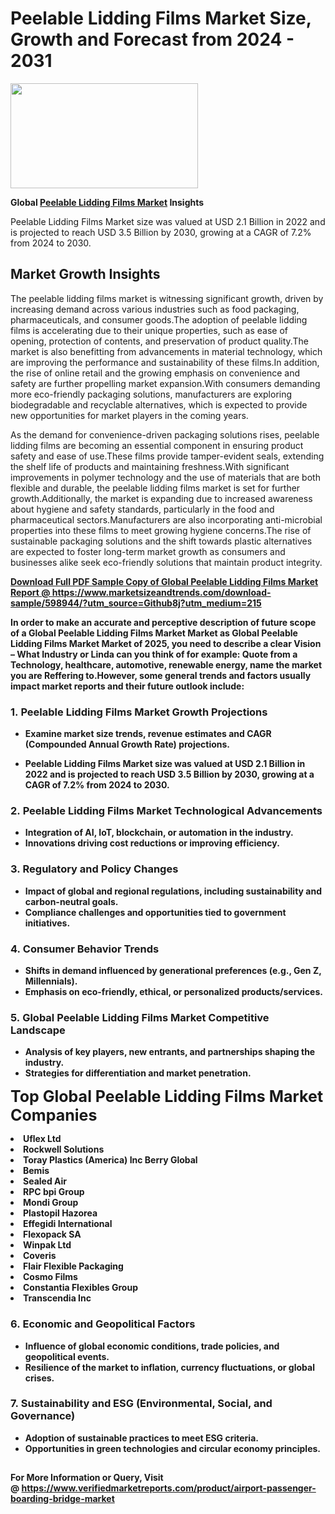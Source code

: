 <H1>Peelable Lidding Films Market Size, Growth and Forecast from 2024 - 2031</H1><img class="aligncenter size-medium wp-image-584254" src="https://thirdeyenews.in/wp-content/uploads/2024/09/Global-Market-Research-300x168.jpeg" alt="" width="300" height="168" /><p><strong>Global&nbsp;<a href="https://www.marketsizeandtrends.com/download-sample/598944/?utm_source=Github8j?utm_medium=215">Peelable Lidding Films Market</a> Insights</strong></p><p>Peelable Lidding Films Market size was valued at USD 2.1 Billion in 2022 and is projected to reach USD 3.5 Billion by 2030, growing at a CAGR of 7.2% from 2024 to 2030.</p><p><h2>Market Growth Insights</h2> <p>The peelable lidding films market is witnessing significant growth, driven by increasing demand across various industries such as food packaging, pharmaceuticals, and consumer goods.The adoption of peelable lidding films is accelerating due to their unique properties, such as ease of opening, protection of contents, and preservation of product quality.The market is also benefitting from advancements in material technology, which are improving the performance and sustainability of these films.In addition, the rise of online retail and the growing emphasis on convenience and safety are further propelling market expansion.With consumers demanding more eco-friendly packaging solutions, manufacturers are exploring biodegradable and recyclable alternatives, which is expected to provide new opportunities for market players in the coming years.</p> <p><strong><a href="#"></a></strong></p> <p>As the demand for convenience-driven packaging solutions rises, peelable lidding films are becoming an essential component in ensuring product safety and ease of use.These films provide tamper-evident seals, extending the shelf life of products and maintaining freshness.With significant improvements in polymer technology and the use of materials that are both flexible and durable, the peelable lidding films market is set for further growth.Additionally, the market is expanding due to increased awareness about hygiene and safety standards, particularly in the food and pharmaceutical sectors.Manufacturers are also incorporating anti-microbial properties into these films to meet growing hygiene concerns.The rise of sustainable packaging solutions and the shift towards plastic alternatives are expected to foster long-term market growth as consumers and businesses alike seek eco-friendly solutions that maintain product integrity.</p> <p><strong><a href="#"></p><p><span class=""><strong>Download Full PDF Sample Copy of Global Peelable Lidding Films Market Report</strong> @ <a href="https://www.marketsizeandtrends.com/download-sample/598944/?utm_source=Github8j?utm_medium=215" target="_blank">https://www.marketsizeandtrends.com/download-sample/598944/?utm_source=Github8j?utm_medium=215</a></span></p><p>In order to make an accurate and perceptive description of future scope of a Global&nbsp;Peelable Lidding Films Market Market as Global&nbsp;Peelable Lidding Films Market Market of 2025, you need to describe a clear Vision &ndash; What Industry or Linda can you think of for example: Quote from a Technology, healthcare, automotive, renewable energy, name the market you are Reffering to.However, some general trends and factors usually impact market reports and their future outlook include:</p><h3>1.&nbsp;<strong>Peelable Lidding Films Market Growth Projections</strong></h3><ul><li>Examine market size trends, revenue estimates and CAGR (Compounded Annual Growth Rate) projections.</li><li><p>Peelable Lidding Films Market size was valued at USD 2.1 Billion in 2022 and is projected to reach USD 3.5 Billion by 2030, growing at a CAGR of 7.2% from 2024 to 2030.</p></li></ul><h3>2.&nbsp;<strong>Peelable Lidding Films Market Technological Advancements</strong></h3><ul><li>Integration of AI, IoT, blockchain, or automation in the industry.</li><li>Innovations driving cost reductions or improving efficiency.</li></ul><h3>3.&nbsp;<strong>Regulatory and Policy Changes</strong></h3><ul><li>Impact of global and regional regulations, including sustainability and carbon-neutral goals.</li><li>Compliance challenges and opportunities tied to government initiatives.</li></ul><h3>4.&nbsp;<strong>Consumer Behavior Trends</strong></h3><ul><li>Shifts in demand influenced by generational preferences (e.g., Gen Z, Millennials).</li><li>Emphasis on eco-friendly, ethical, or personalized products/services.</li></ul><h3>5.&nbsp;<strong>Global Peelable Lidding Films Market Competitive Landscape</strong></h3><ul><li>Analysis of key players, new entrants, and partnerships shaping the industry.</li><li>Strategies for differentiation and market penetration.</li></ul><p data-pm-slice="1 1 []"><span style="color: inherit; font-family: inherit; font-size: 25px;">Top Global Peelable Lidding Films Market Companies</span></p><div class="" data-test-id=""><p><li>Uflex Ltd</li><li> Rockwell Solutions</li><li> Toray Plastics (America) Inc Berry Global</li><li> Bemis</li><li> Sealed Air</li><li> RPC bpi Group</li><li> Mondi Group</li><li> Plastopil Hazorea</li><li> Effegidi International</li><li> Flexopack SA</li><li> Winpak Ltd</li><li> Coveris</li><li> Flair Flexible Packaging</li><li> Cosmo Films</li><li> Constantia Flexibles Group</li><li> Transcendia Inc</li></p></div><h3>6.&nbsp;<strong>Economic and Geopolitical Factors</strong></h3><ul><li>Influence of global economic conditions, trade policies, and geopolitical events.</li><li>Resilience of the market to inflation, currency fluctuations, or global crises.</li></ul><h3>7.&nbsp;<strong>Sustainability and ESG (Environmental, Social, and Governance)</strong></h3><ul><li>Adoption of sustainable practices to meet ESG criteria.</li><li>Opportunities in green technologies and circular economy principles.</li></ul><h2><strong style="font-size: 14px;">For More Information or Query, Visit @&nbsp;</strong><a style="background-color: #ffffff; font-size: 14px;" href="https://www.marketsizeandtrends.com/report/peelable-lidding-films-market/" target="_blank">https://www.verifiedmarketreports.com/product/airport-passenger-boarding-bridge-market</a></h2>
